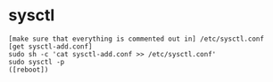 # sysctl

    [make sure that everything is commented out in] /etc/sysctl.conf
    [get sysctl-add.conf]
    sudo sh -c 'cat sysctl-add.conf >> /etc/sysctl.conf'
    sudo sysctl -p
    ([reboot])
